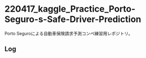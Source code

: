 # 220417_kaggle_Practice_Porto-Seguro-s-Safe-Driver-Prediction
Porto Seguroによる自動車保険請求予測コンペ練習用レポジトリ。

## Log
